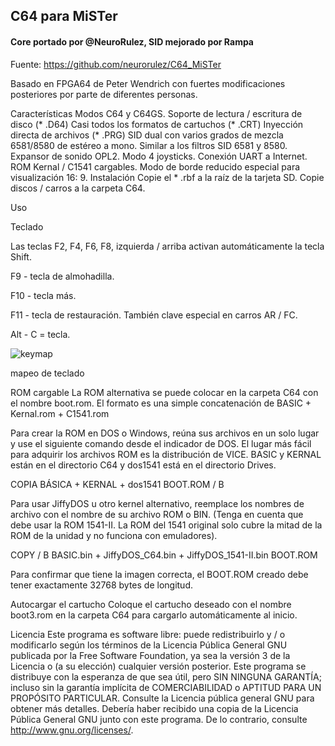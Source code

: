 ## C64 para MiSTer

#### Core portado por @NeuroRulez, SID mejorado por Rampa

Fuente: https://github.com/neurorulez/C64_MiSTer

Basado en FPGA64 de Peter Wendrich con fuertes modificaciones posteriores por parte de diferentes personas.

Características
Modos C64 y C64GS.
Soporte de lectura / escritura de disco (* .D64)
Casi todos los formatos de cartuchos (* .CRT)
Inyección directa de archivos (* .PRG)
SID dual con varios grados de mezcla 6581/8580 de estéreo a mono.
Similar a los filtros SID 6581 y 8580.
Expansor de sonido OPL2.
Modo 4 joysticks.
Conexión UART a Internet.
ROM Kernal / C1541 cargables.
Modo de borde reducido especial para visualización 16: 9.
Instalación
Copie el * .rbf a la raíz de la tarjeta SD. Copie discos / carros a la carpeta C64.

Uso

Teclado

Las teclas F2, F4, F6, F8, izquierda / arriba activan automáticamente la tecla Shift.

F9 - tecla de almohadilla.

F10 - tecla más.

F11 - tecla de restauración. También clave especial en carros AR / FC.

Alt - C = tecla.

![keymap](https://user-images.githubusercontent.com/31018768/109422084-5ae94300-79da-11eb-9ae7-9e60d4e7f719.gif)

mapeo de teclado

ROM cargable
La ROM alternativa se puede colocar en la carpeta C64 con el nombre boot.rom. El formato es una simple concatenación de BASIC + Kernal.rom + C1541.rom

Para crear la ROM en DOS o Windows, reúna sus archivos en un solo lugar y use el siguiente comando desde el indicador de DOS. El lugar más fácil para adquirir los archivos ROM es la distribución de VICE. BASIC y KERNAL están en el directorio C64 y dos1541 está en el directorio Drives.

COPIA BÁSICA + KERNAL + dos1541 BOOT.ROM / B

Para usar JiffyDOS u otro kernel alternativo, reemplace los nombres de archivo con el nombre de su archivo ROM o BIN. (Tenga en cuenta que debe usar la ROM 1541-II. La ROM del 1541 original solo cubre la mitad de la ROM de la unidad y no funciona con emuladores).

COPY / B BASIC.bin + JiffyDOS_C64.bin + JiffyDOS_1541-II.bin BOOT.ROM

Para confirmar que tiene la imagen correcta, el BOOT.ROM creado debe tener exactamente 32768 bytes de longitud.

Autocargar el cartucho
Coloque el cartucho deseado con el nombre boot3.rom en la carpeta C64 para cargarlo automáticamente al inicio.

Licencia Este programa es software libre: puede redistribuirlo y / o modificarlo según los términos de la Licencia Pública General GNU publicada por la Free Software Foundation, ya sea la versión 3 de la Licencia o (a su elección) cualquier versión posterior. Este programa se distribuye con la esperanza de que sea útil, pero SIN NINGUNA GARANTÍA; incluso sin la garantía implícita de COMERCIABILIDAD o APTITUD PARA UN PROPÓSITO PARTICULAR. Consulte la Licencia pública general GNU para obtener más detalles. Debería haber recibido una copia de la Licencia Pública General GNU junto con este programa. De lo contrario, consulte http://www.gnu.org/licenses/.